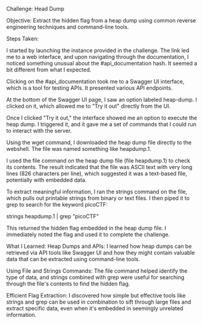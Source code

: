 Challenge: Head Dump

Objective:
Extract the hidden flag from a heap dump using common reverse engineering techniques and command-line tools.

Steps Taken:

I started by launching the instance provided in the challenge. The link led me to a web interface, and upon navigating through the documentation, I noticed something unusual about the #api_documentation hash. It seemed a bit different from what I expected.

Clicking on the #api_documentation took me to a Swagger UI interface, which is a tool for testing APIs. It presented various API endpoints.

At the bottom of the Swagger UI page, I saw an option labeled heap-dump. I clicked on it, which allowed me to "Try it out" directly from the UI.

Once I clicked "Try it out," the interface showed me an option to execute the heap dump. I triggered it, and it gave me a set of commands that I could run to interact with the server.

Using the wget command, I downloaded the heap dump file directly to the webshell. The file was named something like heapdump.1.

I used the file command on the heap dump file (file heapdump.1) to check its contents. The result indicated that the file was ASCII text with very long lines (826 characters per line), which suggested it was a text-based file, potentially with embedded data.

To extract meaningful information, I ran the strings command on the file, which pulls out printable strings from binary or text files. I then piped it to grep to search for the keyword picoCTF:

strings heapdump.1 | grep "picoCTF"

This returned the hidden flag embedded in the heap dump file. I immediately noted the flag and used it to complete the challenge.

What I Learned:
Heap Dumps and APIs: I learned how heap dumps can be retrieved via API tools like Swagger UI and how they might contain valuable data that can be extracted using command-line tools.

Using File and Strings Commands: The file command helped identify the type of data, and strings combined with grep were useful for searching through the file's contents to find the hidden flag.

Efficient Flag Extraction: I discovered how simple but effective tools like strings and grep can be used in combination to sift through large files and extract specific data, even when it's embedded in seemingly unrelated information.